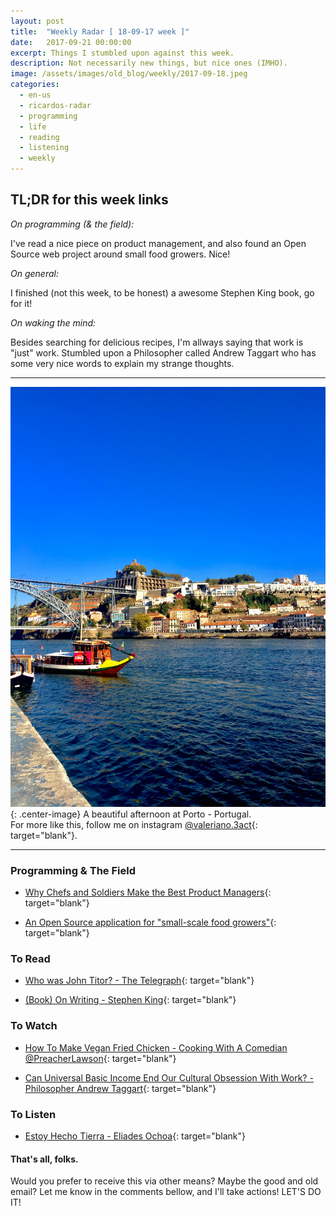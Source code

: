 ```yaml
---
layout: post
title:  "Weekly Radar [ 18-09-17 week ]"
date:   2017-09-21 00:00:00
excerpt: Things I stumbled upon against this week.
description: Not necessarily new things, but nice ones (IMHO).
image: /assets/images/old_blog/weekly/2017-09-18.jpeg
categories:
  - en-us
  - ricardos-radar
  - programming
  - life
  - reading
  - listening
  - weekly
---
```


## TL;DR for this week links

_On programming (& the field):_

I've read a nice piece on product management,
and also found an Open Source web project around small food growers. Nice!

_On general:_

I finished (not this week, to be honest) a awesome Stephen King book, go for it!

_On waking the mind:_

Besides searching for delicious recipes,
I'm allways saying that work is "just" work.
Stumbled upon a Philosopher called Andrew Taggart
who has some very nice words
to explain my strange thoughts.

---

![Porto - São Nicolau - Portugal (13/09/2017)](/assets/images/old_blog/weekly/2017-09-18.jpeg){: .center-image}
A beautiful afternoon at Porto - Portugal.<br />
For more like this,
follow me on instagram [@valeriano.3act](http://instagram.com/valeriano.3act){: target="blank"}.

---


### Programming & The Field

  - [Why Chefs and Soldiers Make the Best Product Managers](http://firstround.com/review/why-soldiers-and-chefs-make-the-best-product-managers){: target="blank"}

  - [An Open Source application for "small-scale food growers"](https://github.com/Growstuff/growstuff){: target="blank"}

### To Read

  - [Who was John Titor? - The Telegraph](http://www.telegraph.co.uk/news/science/11945420/Who-was-John-Titor-the-time-traveller-who-came-from-2036-to-warn-us-of-a-nuclear-war.html){: target="blank"}

  - [(Book) On Writing - Stephen King](https://www.amazon.com/Writing-Memoir-Craft-Stephen-King-ebook/dp/B003BVFZ4Q/ref=tmm_kin_swatch_0?_encoding=UTF8&qid=&sr=){: target="blank"}

### To Watch

  - [How To Make Vegan Fried Chicken - Cooking With A Comedian @PreacherLawson](https://www.youtube.com/watch?v=rpobL3EM2Zw){: target="blank"}

  - [Can Universal Basic Income End Our Cultural Obsession With Work? - Philosopher Andrew Taggart](https://www.youtube.com/watch?v=AWistojFP3w){: target="blank"}

### To Listen

  - [Estoy Hecho Tierra - Eliades Ochoa](https://www.youtube.com/watch?v=zWjYluOH51o){: target="blank"}

#### That's all, folks.

Would you prefer to
receive this via other means?
Maybe the good and old email?
Let me know in the comments bellow,
and I'll take actions!
LET'S DO IT!
